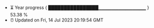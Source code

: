 - ⏳ Year progress { ████████████████▁▁▁▁▁▁▁▁▁▁▁▁▁▁ } 53.38 %
- ⏰ Updated on Fri, 14 Jul 2023 20:19:54 GMT

